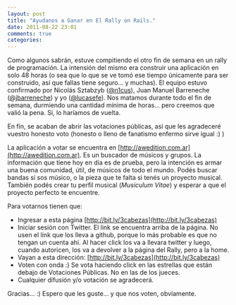 ```yaml
---
layout: post
title: "Ayudanos a Ganar en El Rally on Rails."
date: 2011-08-22 23:01
comments: true
categories: 
---
```


Como algunos sabrán, estuve compitiendo el otro fin de semana en un rally de programación. La intensión del mismo era construir una aplicación en solo 48 horas (o sea que lo que se ve tomó ese tiempo únicamente para ser construido, así que fallas tiene seguro... y muchas). El equipo estuvo confirmado por Nicolás Sztabzyb ([@n1cus](http://www.twtter.com/n1cus)), Juan Manuel Barreneche ([@jbarreneche](http://www.twtter.com/jbarreneche)) y yo ([@lucasefe](http://www.twitter.com/lucasefe)). Nos matamos durante todo el fin de semana, durmiendo una cantidad mínima de horas... pero creemos que valió la pena. Si, lo haríamos de vuelta. 

En fin, se acaban de abrir las votaciones públicas, así que les agradeceré vuestro honesto voto (honesto o lleno de fanatismo enfermo sirve igual :) )

La aplicación a votar se encuentra en [http://awedition.com.ar](http://awedition.com.ar). Es un buscador de músicos y grupos. La información que tiene hoy en día es de prueba, pero la intención es armar una buena comunidad, útil, de músicos de todo el mundo. Podés buscar bandas si sos músico, o la pieza que te falta si tenés un proyecto musical. También podés crear tu perfil musical (*Musiculum Vitae*) y esperar a que el proyecto perfecto te encuentre. 

Para votarnos tienen que:

* Ingresar a esta página [http://bit.ly/3cabezas](http://bit.ly/3cabezas)
* Iniciar sesión con Twitter. El link se encuentra arriba de la página. No usen el link que los lleva a github, porque lo más probable es que no tengan un cuenta ahí. Al hacer click los va a llevara twitter y luego, cuando autoricen, los va a devolver a la página del Rally, pero a la home. 
* Vayan a esta dirección: [http://bit.ly/3cabezas](http://bit.ly/3cabezas)
* Voten con onda :) Se vota haciendo click en las estrellas que están debajo de Votaciones Públicas. No en las de los jueces. 
* Cualquier difusión y/o votación se agradecerá. 

Gracias… :) Espero que les guste… y que nos voten, obviamente. 
